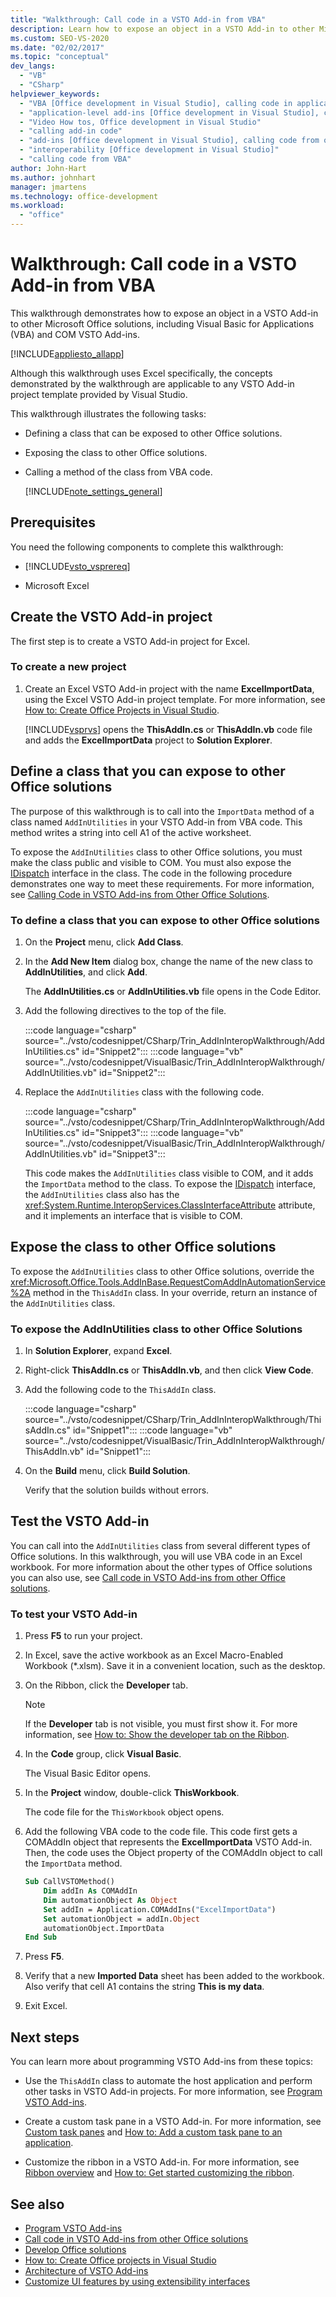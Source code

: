 ```yaml
---
title: "Walkthrough: Call code in a VSTO Add-in from VBA"
description: Learn how to expose an object in a VSTO Add-in to other Microsoft Office solutions, including Visual Basic for Applications (VBA) and COM VSTO Add-ins.
ms.custom: SEO-VS-2020
ms.date: "02/02/2017"
ms.topic: "conceptual"
dev_langs:
  - "VB"
  - "CSharp"
helpviewer_keywords:
  - "VBA [Office development in Visual Studio], calling code in application-level add-ins"
  - "application-level add-ins [Office development in Visual Studio], calling code from other solutions"
  - "Video How tos, Office development in Visual Studio"
  - "calling add-in code"
  - "add-ins [Office development in Visual Studio], calling code from other solutions"
  - "interoperability [Office development in Visual Studio]"
  - "calling code from VBA"
author: John-Hart
ms.author: johnhart
manager: jmartens
ms.technology: office-development
ms.workload:
  - "office"
---
```

# Walkthrough: Call code in a VSTO Add-in from VBA
  This walkthrough demonstrates how to expose an object in a VSTO Add-in to other Microsoft Office solutions, including Visual Basic for Applications (VBA) and COM VSTO Add-ins.

 [!INCLUDE[appliesto_allapp](../vsto/includes/appliesto-allapp-md.md)]

 Although this walkthrough uses Excel specifically, the concepts demonstrated by the walkthrough are applicable to any VSTO Add-in project template provided by Visual Studio.

 This walkthrough illustrates the following tasks:

- Defining a class that can be exposed to other Office solutions.

- Exposing the class to other Office solutions.

- Calling a method of the class from VBA code.

  [!INCLUDE[note_settings_general](../sharepoint/includes/note-settings-general-md.md)]

## Prerequisites
 You need the following components to complete this walkthrough:

- [!INCLUDE[vsto_vsprereq](../vsto/includes/vsto-vsprereq-md.md)]

- Microsoft Excel

## Create the VSTO Add-in project
 The first step is to create a VSTO Add-in project for Excel.

### To create a new project

1. Create an Excel VSTO Add-in project with the name **ExcelImportData**, using the Excel VSTO Add-in project template. For more information, see [How to: Create Office Projects in Visual Studio](../vsto/how-to-create-office-projects-in-visual-studio.md).

     [!INCLUDE[vsprvs](../sharepoint/includes/vsprvs-md.md)] opens the **ThisAddIn.cs** or **ThisAddIn.vb** code file and adds the **ExcelImportData** project to **Solution Explorer**.

## Define a class that you can expose to other Office solutions
 The purpose of this walkthrough is to call into the `ImportData` method of a class named `AddInUtilities` in your VSTO Add-in from VBA code. This method writes a string into cell A1 of the active worksheet.

 To expose the `AddInUtilities` class to other Office solutions, you must make the class public and visible to COM. You must also expose the [IDispatch](/previous-versions/windows/desktop/api/oaidl/nn-oaidl-idispatch) interface in the class. The code in the following procedure demonstrates one way to meet these requirements. For more information, see [Calling Code in VSTO Add-ins from Other Office Solutions](../vsto/calling-code-in-vsto-add-ins-from-other-office-solutions.md).

### To define a class that you can expose to other Office solutions

1. On the **Project** menu, click **Add Class**.

2. In the **Add New Item** dialog box, change the name of the new class to **AddInUtilities**, and click **Add**.

     The **AddInUtilities.cs** or **AddInUtilities.vb** file opens in the Code Editor.

3. Add the following directives to the top of the file.

     :::code language="csharp" source="../vsto/codesnippet/CSharp/Trin_AddInInteropWalkthrough/AddInUtilities.cs" id="Snippet2":::
     :::code language="vb" source="../vsto/codesnippet/VisualBasic/Trin_AddInInteropWalkthrough/AddInUtilities.vb" id="Snippet2":::

4. Replace the `AddInUtilities` class with the following code.

     :::code language="csharp" source="../vsto/codesnippet/CSharp/Trin_AddInInteropWalkthrough/AddInUtilities.cs" id="Snippet3":::
     :::code language="vb" source="../vsto/codesnippet/VisualBasic/Trin_AddInInteropWalkthrough/AddInUtilities.vb" id="Snippet3":::

     This code makes the `AddInUtilities` class visible to COM, and it adds the `ImportData` method to the class. To expose the [IDispatch](/previous-versions/windows/desktop/api/oaidl/nn-oaidl-idispatch) interface, the `AddInUtilities` class also has the <xref:System.Runtime.InteropServices.ClassInterfaceAttribute> attribute, and it implements an interface that is visible to COM.

## Expose the class to other Office solutions
 To expose the `AddInUtilities` class to other Office solutions, override the <xref:Microsoft.Office.Tools.AddInBase.RequestComAddInAutomationService%2A> method in the `ThisAddIn` class. In your override, return an instance of the `AddInUtilities` class.

### To expose the AddInUtilities class to other Office Solutions

1. In **Solution Explorer**, expand **Excel**.

2. Right-click **ThisAddIn.cs** or **ThisAddIn.vb**, and then click **View Code**.

3. Add the following code to the `ThisAddIn` class.

     :::code language="csharp" source="../vsto/codesnippet/CSharp/Trin_AddInInteropWalkthrough/ThisAddIn.cs" id="Snippet1":::
     :::code language="vb" source="../vsto/codesnippet/VisualBasic/Trin_AddInInteropWalkthrough/ThisAddIn.vb" id="Snippet1":::

4. On the **Build** menu, click **Build Solution**.

     Verify that the solution builds without errors.

## Test the VSTO Add-in
 You can call into the `AddInUtilities` class from several different types of Office solutions. In this walkthrough, you will use VBA code in an Excel workbook. For more information about the other types of Office solutions you can also use, see [Call code in VSTO Add-ins from other Office solutions](../vsto/calling-code-in-vsto-add-ins-from-other-office-solutions.md).

### To test your VSTO Add-in

1. Press **F5** to run your project.

2. In Excel, save the active workbook as an Excel Macro-Enabled Workbook (*.xlsm). Save it in a convenient location, such as the desktop.

3. On the Ribbon, click the **Developer** tab.

    > [!NOTE]
    > If the **Developer** tab is not visible, you must first show it. For more information, see [How to: Show the developer tab on the Ribbon](../vsto/how-to-show-the-developer-tab-on-the-ribbon.md).

4. In the **Code** group, click **Visual Basic**.

     The Visual Basic Editor opens.

5. In the **Project** window, double-click **ThisWorkbook**.

     The code file for the `ThisWorkbook` object opens.

6. Add the following VBA code to the code file. This code first gets a COMAddIn object that represents the **ExcelImportData** VSTO Add-in. Then, the code uses the Object property of the COMAddIn object to call the `ImportData` method.

    ```vb
    Sub CallVSTOMethod()
        Dim addIn As COMAddIn
        Dim automationObject As Object
        Set addIn = Application.COMAddIns("ExcelImportData")
        Set automationObject = addIn.Object
        automationObject.ImportData
    End Sub
    ```

7. Press **F5**.

8. Verify that a new **Imported Data** sheet has been added to the workbook. Also verify that cell A1 contains the string **This is my data**.

9. Exit Excel.

## Next steps
 You can learn more about programming VSTO Add-ins from these topics:

- Use the `ThisAddIn` class to automate the host application and perform other tasks in VSTO Add-in projects. For more information, see [Program VSTO Add-ins](../vsto/programming-vsto-add-ins.md).

- Create a custom task pane in a VSTO Add-in. For more information, see [Custom task panes](../vsto/custom-task-panes.md) and [How to: Add a custom task pane to an application](../vsto/how-to-add-a-custom-task-pane-to-an-application.md).

- Customize the ribbon in a VSTO Add-in. For more information, see [Ribbon overview](../vsto/ribbon-overview.md) and [How to: Get started customizing the ribbon](../vsto/how-to-get-started-customizing-the-ribbon.md).

## See also
- [Program VSTO Add-ins](../vsto/programming-vsto-add-ins.md)
- [Call code in VSTO Add-ins from other Office solutions](../vsto/calling-code-in-vsto-add-ins-from-other-office-solutions.md)
- [Develop Office solutions](../vsto/developing-office-solutions.md)
- [How to: Create Office projects in Visual Studio](../vsto/how-to-create-office-projects-in-visual-studio.md)
- [Architecture of VSTO Add-ins](../vsto/architecture-of-vsto-add-ins.md)
- [Customize UI features by using extensibility interfaces](../vsto/customizing-ui-features-by-using-extensibility-interfaces.md)
